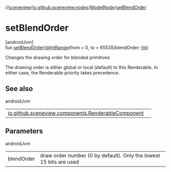 //[sceneview](../../../index.md)/[io.github.sceneview.nodes](../index.md)/[ModelNode](index.md)/[setBlendOrder](set-blend-order.md)

# setBlendOrder

[androidJvm]\
fun [setBlendOrder](set-blend-order.md)(@[IntRange](https://developer.android.com/reference/kotlin/androidx/annotation/IntRange.html)(from = 0, to = 65535)blendOrder: [Int](https://kotlinlang.org/api/latest/jvm/stdlib/kotlin/-int/index.html))

Changes the drawing order for blended primitives

The drawing order is either global or local (default) to this Renderable. In either case, the Renderable priority takes precedence.

## See also

androidJvm

| | |
|---|---|
| [io.github.sceneview.components.RenderableComponent](../../io.github.sceneview.components/-renderable-component/set-blend-order.md) |  |

## Parameters

androidJvm

| | |
|---|---|
| blendOrder | draw order number (0 by default). Only the lowest 15 bits are used |
